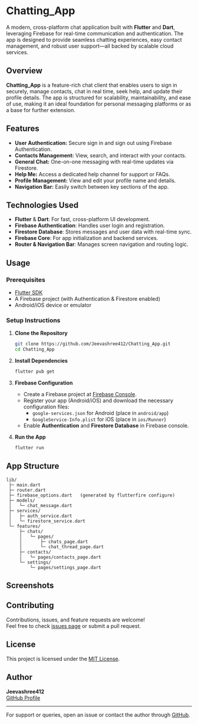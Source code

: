 # Chatting_App

A modern, cross-platform chat application built with **Flutter** and **Dart**, leveraging Firebase for real-time communication and authentication. The app is designed to provide seamless chatting experiences, easy contact management, and robust user support—all backed by scalable cloud services.

## Overview

**Chatting_App** is a feature-rich chat client that enables users to sign in securely, manage contacts, chat in real time, seek help, and update their profile details. The app is structured for scalability, maintainability, and ease of use, making it an ideal foundation for personal messaging platforms or as a base for further extension.

## Features

- **User Authentication:** Secure sign in and sign out using Firebase Authentication.
- **Contacts Management:** View, search, and interact with your contacts.
- **General Chat:** One-on-one messaging with real-time updates via Firestore.
- **Help Me:** Access a dedicated help channel for support or FAQs.
- **Profile Management:** View and edit your profile name and details.
- **Navigation Bar:** Easily switch between key sections of the app.

## Technologies Used

- **Flutter** & **Dart**: For fast, cross-platform UI development.
- **Firebase Authentication**: Handles user login and registration.
- **Firestore Database**: Stores messages and user data with real-time sync.
- **Firebase Core**: For app initialization and backend services.
- **Router & Navigation Bar**: Manages screen navigation and routing logic.

## Usage

### Prerequisites

- [Flutter SDK](https://flutter.dev/docs/get-started/install)
- A Firebase project (with Authentication & Firestore enabled)
- Android/iOS device or emulator

### Setup Instructions

1. **Clone the Repository**
   ```bash
   git clone https://github.com/Jeevashree412/Chatting_App.git
   cd Chatting_App
   ```

2. **Install Dependencies**
   ```bash
   flutter pub get
   ```

3. **Firebase Configuration**
   - Create a Firebase project at [Firebase Console](https://console.firebase.google.com/).
   - Register your app (Android/iOS) and download the necessary configuration files:
     - `google-services.json` for Android (place in `android/app`)
     - `GoogleService-Info.plist` for iOS (place in `ios/Runner`)
   - Enable **Authentication** and **Firestore Database** in Firebase console.

4. **Run the App**
   ```bash
   flutter run
   ```

## App Structure

```
lib/
 ├─ main.dart
 ├─ router.dart
 ├─ firebase_options.dart   (generated by flutterfire configure)
 ├─ models/
 │   └─ chat_message.dart
 ├─ services/
 │   ├─ auth_service.dart
 │   └─ firestore_service.dart
 └─ features/
     ├─ chats/
     │   └─ pages/
     │       ├─ chats_page.dart
     │       └─ chat_thread_page.dart
     ├─ contacts/
     │   └─ pages/contacts_page.dart
     └─ settings/
         └─ pages/settings_page.dart

```

## Screenshots

<!-- Add screenshots of key screens here for visual reference -->

## Contributing

Contributions, issues, and feature requests are welcome!  
Feel free to check [issues page](https://github.com/Jeevashree412/Chatting_App/issues) or submit a pull request.

## License

This project is licensed under the [MIT License](LICENSE).

## Author

**Jeevashree412**  
[GitHub Profile](https://github.com/Jeevashree412)

---

For support or queries, open an issue or contact the author through [GitHub](https://github.com/Jeevashree412/Chatting_App/issues).  
